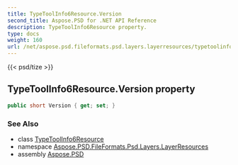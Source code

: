 ```yaml
---
title: TypeToolInfo6Resource.Version
second_title: Aspose.PSD for .NET API Reference
description: TypeToolInfo6Resource property. 
type: docs
weight: 160
url: /net/aspose.psd.fileformats.psd.layers.layerresources/typetoolinfo6resource/version/
---
```

{{< psd/tize >}}
## TypeToolInfo6Resource.Version property

```csharp
public short Version { get; set; }
```

### See Also

* class [TypeToolInfo6Resource](../)
* namespace [Aspose.PSD.FileFormats.Psd.Layers.LayerResources](../../typetoolinfo6resource/)
* assembly [Aspose.PSD](../../../)


